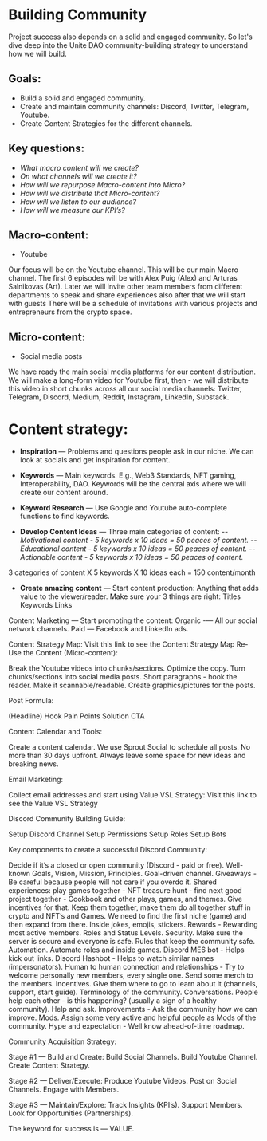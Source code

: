 # Building Community


Project success also depends on a solid and engaged community. So let's dive deep into the Unite DAO community-building strategy to understand how we will build.


## Goals:

- Build a solid and engaged community.
- Create and maintain community channels: Discord, Twitter, Telegram, Youtube.
- Create Content Strategies for the different channels.


## Key questions:

- *What macro content will we create?*
- *On what channels will we create it?*
- *How will we repurpose Macro-content into Micro?*
- *How will we distribute that Micro-content?*
- *How will we listen to our audience?*
- *How will we measure our KPI’s?*


## Macro-content:

- Youtube

Our focus will be on the Youtube channel. This will be our main Macro channel. The first 6 episodes will be with Alex Puig (Alex) and Arturas Salnikovas (Art). Later we will invite other team members from different departments to speak and share experiences also after that we will start with guests There will be a schedule of invitations with various projects and entrepreneurs from the crypto space. 


## Micro-content:

- Social media posts

We have ready the main social media platforms for our content distribution. We will make a long-form video for Youtube first, then - we will distribute this video in short chunks across all our social media channels: Twitter, Telegram, Discord, Medium, Reddit, Instagram, LinkedIn, Substack.


# Content strategy:

- **Inspiration** — Problems and questions people ask in our niche. 
We can look at socials and get inspiration for content. 

- **Keywords** — Main keywords. 
E.g., Web3 Standards, NFT gaming, Interoperability, DAO. 
Keywords will be the central axis where we will create our content around. 

- **Keyword Research** — Use Google and Youtube auto-complete functions to find keywords.

- **Develop Content Ideas** — Three main categories of content:
-- *Motivational content - 5 keywords x 10 ideas = 50 peaces of content.*
-- *Educational content - 5 keywords x 10 ideas = 50 peaces of content.*
-- *Actionable content - 5 keywords x 10 ideas = 50 peaces of content.*

3 categories of content X 5 keywords X 10 ideas each = 150 content/month

- **Create amazing content** — Start content production:
Anything that adds value to the viewer/reader.
Make sure your 3 things are right:
Titles
Keywords
Links

Content Marketing — Start promoting the content:
Organic -— All our social network channels. 
Paid — Facebook and LinkedIn ads. 



Content Strategy Map:
Visit this link to see the Content Strategy Map
Re-Use the Content (Micro-content):

Break the Youtube videos into chunks/sections.
Optimize the copy. Turn chunks/sections into social media posts.
Short paragraphs - hook the reader.
Make it scannable/readable.
Create graphics/pictures for the posts.


Post Formula:

(Headline)
Hook
Pain Points
Solution
CTA


Content Calendar and Tools:

Create a content calendar. We use Sprout Social to schedule all posts.
No more than 30 days upfront.
Always leave some space for new ideas and breaking news.


Email Marketing:

Collect email addresses and start using Value VSL Strategy:
Visit this link to see the Value VSL Strategy



Discord Community Building Guide:

Setup Discord Channel
Setup Permissions
Setup Roles
Setup Bots

Key components to create a successful Discord Community:

Decide if it’s a closed or open community (Discord - paid or free).
Well-known Goals, Vision, Mission, Principles.
Goal-driven channel. 
Giveaways - Be careful because people will not care if you overdo it.
Shared experiences: play games together - NFT treasure hunt - find next good project together - Cookbook and other plays, games, and themes. Give incentives for that.
Keep them together, make them do all together stuff in crypto and NFT’s and Games.
We need to find the first niche (game) and then expand from there.
Inside jokes, emojis, stickers.
Rewards - Rewarding most active members.
Roles and Status Levels.
Security. Make sure the server is secure and everyone is safe. 
Rules that keep the community safe.
Automation. Automate roles and inside games. 
Discord ME6 bot - Helps kick out links.
Discord Hashbot - Helps to watch similar names (impersonators).
Human to human connection and relationships - Try to welcome personally new members, every single one. 
Send some merch to the members. Incentives.
Give them where to go to learn about it (channels, support, start guide).
Terminology of the community.
Conversations.
People help each other - is this happening? (usually a sign of a healthy community).
Help and ask. Improvements - Ask the community how we can improve.
Mods. Assign some very active and helpful people as Mods of the community.
Hype and expectation - Well know ahead-of-time roadmap.


Community Acquisition Strategy:

Stage #1 — Build and Create:
Build Social Channels.
Build Youtube Channel.
Create Content Strategy.

Stage #2 — Deliver/Execute:
Produce Youtube Videos.
Post on Social Channels.
Engage with Members. 

Stage #3 — Maintain/Explore:
Track Insights (KPI’s).
Support Members.
Look for Opportunities (Partnerships).


The keyword for success is — VALUE.
